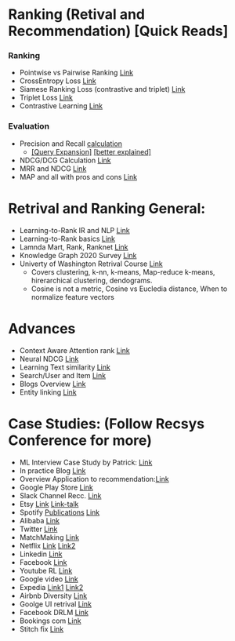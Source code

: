 # Ranking (Retival and Recommendation) [Quick Reads]

### Ranking 
- Pointwise vs Pairwise Ranking [Link](https://www.ejournals.eu/pliki/art/9011/)
- CrossEntropy Loss [Link](https://gombru.github.io/2018/05/23/cross_entropy_loss/)
- Siamese Ranking Loss (contrastive and triplet) [Link](https://gombru.github.io/2019/04/03/ranking_loss/)
- Triplet Loss [Link](https://omoindrot.github.io/triplet-loss)
- Contrastive Learning [Link](https://lilianweng.github.io/lil-log/2021/05/31/contrastive-representation-learning.html)

### Evaluation
- Precision and Recall [calculation](https://blog.xrds.acm.org/2018/01/precision-recall-needed-search-engines/) 
  -  [[Query Expansion]](https://medium.com/@dtunkelang/in-search-of-recall-cf42f5f69da9) [[better explained]](https://opensourceconnections.com/blog/2016/03/30/search-precision-and-recall-by-example/)
- NDCG/DCG Calculation [Link](https://medium.com/@_init_/notes-on-the-ndcg-metric-used-in-the-visual-dialog-challenge-2019-90cf443b93dc) 
- MRR and NDCG [Link](https://medium.com/swlh/rank-aware-recsys-evaluation-metrics-5191bba16832)
- MAP and all with pros and cons [Link](https://medium.com/swlh/rank-aware-recsys-evaluation-metrics-5191bba16832)


# Retrival and Ranking General:
- Learning-to-Rank IR and NLP [Link](https://www.iro.umontreal.ca/~nie/IFT6255/Books/Learning-to-rank.pdf)
- Learning-to-Rank basics [Link](https://www.nowpublishers.com/article/Details/INR-016)
- Lamnda Mart, Rank, Ranknet [Link](https://www.microsoft.com/en-us/research/uploads/prod/2016/02/MSR-TR-2010-82.pdf)
- Knowledge Graph 2020 Survey [Link](https://arxiv.org/pdf/2003.00911.pdf) 
- Univerty of Washington Retrival Course [Link](https://www.coursera.org/learn/ml-clustering-and-retrieval/)
  - Covers clustering, k-nn, k-means, Map-reduce k-means, hirerarchical clustering, dendograms. 
  - Cosine is not a metric, Cosine vs Eucledia distance, When to normalize feature vectors



# Advances
- Context Aware Attention rank [Link](https://arxiv.org/pdf/2005.10084.pdf)
- Neural NDCG [Link](https://github.com/allegro/allRank)
- Learning Text similarity [Link](https://aclanthology.org/W16-1617.pdf)
- Search/User and Item [Link](https://cseweb.ucsd.edu/classes/fa17/cse291-b/reading/Rendle2010FM.pdf)
- Blogs Overview [Link](https://towardsdatascience.com/recommendation-system-series-part-1-an-executive-guide-to-building-recommendation-system-608f83e2630a)
- Entity linking [Link](https://staff.fnwi.uva.nl/m.derijke/wp-content/papercite-data/pdf/reinanda-2020-knowledge.pdf)



# Case Studies: (Follow Recsys Conference for more)
- ML Interview Case Study by Patrick: [Link](http://patrickhalina.com/posts/ml-systems-design-interview-guide/)
- In practice Blog [Link](https://towardsdatascience.com/recommender-systems-in-practice-cef9033bb23a)
- Overview Application to recommendation:[Link](http://mccormickml.com/2018/06/15/applying-word2vec-to-recommenders-and-advertising/) 
- Google Play Store [Link](https://deepmind.com/blog/article/Advanced-machine-learning-helps-Play-Store-users-discover-personalised-apps)
- Slack Channel Recc. [Link](https://slack.engineering/personalized-channel-recommendations-in-slack/)
- Etsy [Link](https://dl.acm.org/doi/abs/10.1145/3383313.3411480) [Link-talk](https://www.youtube.com/watch?v=UbytXZLqezo)
- Spotify [Publications](https://research.atspotify.com/publication/) [Link](https://dl.acm.org/doi/10.1145/3383313.3412248)
- Alibaba [Link](https://dl.acm.org/doi/10.1145/3383313.3412238)
- Twitter [Link](https://dl.acm.org/doi/10.1145/3383313.3418486)
- MatchMaking [Link](https://dl.acm.org/doi/10.1145/3383313.3411558)
- Netflix [Link](https://dl.acm.org/doi/10.1145/3383313.3418484) [Link2](https://research.netflix.com/research-area/recommendations)
- Linkedin [Link](https://www.youtube.com/watch?v=4mG7morAasw)
- Facebook [Link](https://www.youtube.com/watch?v=5xcd0V9m6Xs)
- Youtube RL [Link](https://www.youtube.com/watch?v=HEqQ2_1XRTs)
- Google video [Link](https://gofishdigital.com/video-search-results-using-machine-learning/)
- Expedia [Link1](http://ceur-ws.org/Vol-2959/paper3.pdf) [Link2](https://arxiv.org/abs/1910.03943)
- Airbnb Diversity [Ljnk](https://arxiv.org/pdf/2004.02621.pdf)
- Goolge UI retrival [Link](https://arxiv.org/pdf/2110.07775.pdf)
- Facebook DRLM [Link](https://arxiv.org/pdf/1906.00091.pdf)
- Bookings com [Link](https://booking.ai/booking-com-recsys-2021-d65a1ee98cea)
- Stitch fix [Link](https://algorithms-tour.stitchfix.com/)








